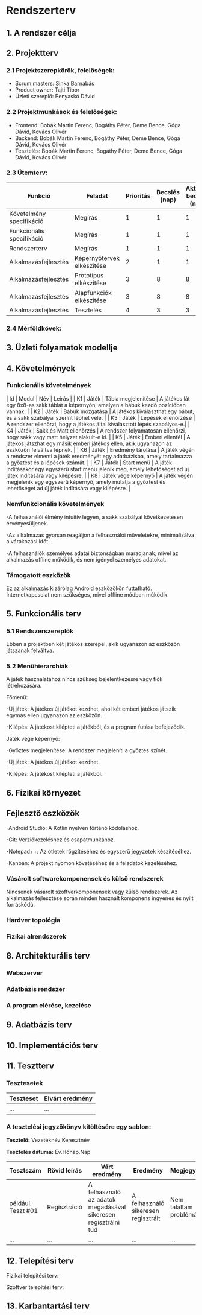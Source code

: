 # Rendszerterv
## 1. A rendszer célja


## 2. Projektterv

### 2.1 Projektszerepkörök, felelőségek:
   * Scrum masters:  Sinka Barnabás
   * Product owner: Tajti Tibor
   * Üzleti szereplő: Penyaskó Dávid
     
### 2.2 Projektmunkások és felelőségek:
   * Frontend: Bobák Martin Ferenc, Bogáthy Péter, Deme Bence, Góga Dávid, Kovács Olivér
   * Backend: Bobák Martin Ferenc, Bogáthy Péter, Deme Bence, Góga Dávid, Kovács Olivér
   * Tesztelés: Bobák Martin Ferenc, Bogáthy Péter, Deme Bence, Góga Dávid, Kovács Olivér
     
### 2.3 Ütemterv:

|Funkció                     | Feladat                                | Prioritás | Becslés (nap) | Aktuális becslés (nap) | Eltelt idő (nap) | Becsült idő (nap)   |
|----------------------------|----------------------------------------|-----------|---------------|------------------------|------------------|---------------------|
|Követelmény specifikáció    |Megírás                                 |         1 |             1 |                      1 |                1 |                   1 |             
|Funkcionális specifikáció   |Megírás                                 |         1 |             1 |                      1 |                1 |                   1 |
|Rendszerterv                |Megírás                                 |         1 |             1 |                      1 |                1 |                   1 |
|Alkalmazásfejlesztés        |Képernyőtervek elkészítése              |         2 |             1 |                      1 |                1 |                   1 |
|Alkalmazásfejlesztés        |Prototípus elkészítése                  |         3 |             8 |                      8 |                8 |                   8 |
|Alkalmazásfejlesztés        |Alapfunkciók elkészítése                |         3 |             8 |                      8 |                8 |                   8 |
|Alkalmazásfejlesztés        |Tesztelés                               |         4 |             3 |                      3 |                3 |                   3 |

### 2.4 Mérföldkövek:


## 3. Üzleti folyamatok modellje

## 4. Követelmények

### Funkcionális követelmények

| Id | Modul | Név | Leírás |
| K1 | Játék | Tábla megjelenítése | A játékos lát egy 8x8-as sakk táblát a képernyőn, amelyen a bábuk kezdő pozícióban vannak. |
| K2 | Játék | Bábuk mozgatása | A játékos kiválaszthat egy bábut, és a sakk szabályai szerint léphet vele. |
| K3 | Játék | Lépések ellenőrzése | A rendszer ellenőrzi, hogy a játékos által kiválasztott lépés szabályos-e.|
| K4 | Játék | Sakk és Matt ellenőrzés | A rendszer folyamatosan ellenőrzi, hogy sakk vagy matt helyzet alakult-e ki. |
| K5 | Játék | Emberi ellenfél | A játékos játszhat egy másik emberi játékos ellen, akik ugyanazon az eszközön felváltva lépnek. |
| K6 | Játék | Eredmény tárolása | A játék végén a rendszer elmenti a játék eredményét egy adatbázisba, amely tartalmazza a győztest és a lépések számát. |
| K7 | Játék | Start menü | A játék indításakor egy egyszerű start menü jelenik meg, amely lehetőséget ad új játék indítására vagy kilépésre. |
| K8 | Játék vége képernyő | A játék végén megjelenik egy egyszerű képernyő, amely mutatja a győztest és lehetőséget ad új játék indítására vagy kilépésre. |

### Nemfunkcionális követelmények

-A felhasználói élmény intuitív legyen, a sakk szabályai következetesen érvényesüljenek.

-Az alkalmazás gyorsan reagáljon a felhasználói műveletekre, minimalizálva a várakozási időt.

-A felhasználók személyes adatai biztonságban maradjanak, mivel az alkalmazás offline működik, és nem igényel személyes adatokat.

### Támogatott eszközök

Ez az alkalmazás kizárólag Android eszközökön futtatható. Internetkapcsolat nem szükséges, mivel offline módban működik.

## 5. Funkcionális terv

### 5.1 Rendszerszereplők

Ebben a projektben két játékos szerepel, akik ugyanazon az eszközön játszanak felváltva.

### 5.2 Menühierarchiák

A játék használatához nincs szükség bejelentkezésre vagy fiók létrehozására.

Főmenü:

   -Új játék: A játékos új játékot kezdhet, ahol két emberi játékos játszik egymás ellen ugyanazon az eszközön.

   -Kilépés: A játékost kilépteti a játékból, és a program futása befejeződik.

Játék vége képernyő:

   -Győztes megjelenítése: A rendszer megjeleníti a győztes színét.

   -Új játék: A játékos új játékot kezdhet.

   -Kilépés: A játékost kilépteti a játékból.

## 6. Fizikai környezet

## Fejlesztő eszközök

-Android Studio: A Kotlin nyelven történő kódoláshoz.

-Git: Verziókezeléshez és csapatmunkához.

-Notepad++: Az ötletek rögzítéséhez és egyszerű jegyzetek készítéséhez.

-Kanban: A projekt nyomon követéséhez és a feladatok kezeléséhez.

### Vásárolt softwarekomponensek és külső rendszerek

Nincsenek vásárolt szoftverkomponensek vagy külső rendszerek. Az alkalmazás fejlesztése során minden használt komponens ingyenes és nyílt forráskódú.

### Hardver topológia

### Fizikai alrendszerek


## 8. Architekturális terv

### Webszerver

### Adatbázis rendszer

### A program elérése, kezelése

## 9. Adatbázis terv

## 10. Implementációs terv

## 11. Tesztterv

### Tesztesetek

 | Teszteset | Elvárt eredmény | 
 |-----------|-----------------| 
 | ... | ... |

### A tesztelési jegyzőkönyv kitöltésére egy sablon:

**Tesztelő:** Vezetéknév Keresztnév

**Tesztelés dátuma:** Év.Hónap.Nap

Tesztszám | Rövid leírás | Várt eredmény | Eredmény | Megjegyzés
----------|--------------|---------------|----------|-----------
például. Teszt #01 | Regisztráció | A felhasználó az adatok megadásával sikeresen regisztrálni tud  | A felhasználó sikeresen regisztrált | Nem találtam problémát.
... | ... | ... | ... | ...

## 12. Telepítési terv

Fizikai telepítési terv: 

Szoftver telepítési terv: 

## 13. Karbantartási terv
